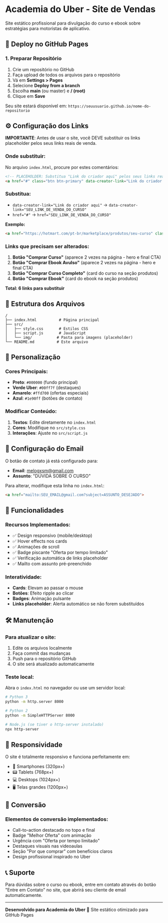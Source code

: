 # Academia do Uber - Site de Vendas

Site estático profissional para divulgação do curso e ebook sobre estratégias para motoristas de aplicativo.

## 🚀 Deploy no GitHub Pages

### 1. Preparar Repositório
1. Crie um repositório no GitHub
2. Faça upload de todos os arquivos para o repositório
3. Vá em **Settings > Pages**
4. Selecione **Deploy from a branch**
5. Escolha **main** (ou master) e **/ (root)**
6. Clique em **Save**

Seu site estará disponível em: `https://seuusuario.github.io/nome-do-repositorio`

## ⚙️ Configuração dos Links

**IMPORTANTE**: Antes de usar o site, você DEVE substituir os links placeholder pelos seus links reais de venda.

### Onde substituir:

No arquivo `index.html`, procure por estes comentários:

```html
<!-- PLACEHOLDER: Substitua "Link do criador aqui" pelos seus links reais -->
<a href="#" class="btn btn-primary" data-creator-link="Link do criador aqui">
```

### Substitua:
- `data-creator-link="Link do criador aqui"` → `data-creator-link="SEU_LINK_DE_VENDA_DO_CURSO"`
- `href="#"` → `href="SEU_LINK_DE_VENDA_DO_CURSO"`

**Exemplo:**
```html
<a href="https://hotmart.com/pt-br/marketplace/produtos/seu-curso" class="btn btn-primary" data-creator-link="https://hotmart.com/pt-br/marketplace/produtos/seu-curso">
```

### Links que precisam ser alterados:
1. **Botão "Comprar Curso"** (aparece 2 vezes na página - hero e final CTA)
2. **Botão "Comprar Ebook Avulso"** (aparece 2 vezes na página - hero e final CTA)  
3. **Botão "Comprar Curso Completo"** (card do curso na seção produtos)
4. **Botão "Comprar Ebook"** (card do ebook na seção produtos)

**Total: 6 links para substituir**

## 📁 Estrutura dos Arquivos

```
/
├── index.html          # Página principal
├── src/
│   ├── style.css       # Estilos CSS
│   ├── script.js       # JavaScript
│   └── img/           # Pasta para imagens (placeholder)
└── README.md          # Este arquivo
```

## 🎨 Personalização

### Cores Principais:
- **Preto**: `#000000` (fundo principal)
- **Verde Uber**: `#00ff7f` (destaques)
- **Amarelo**: `#ffd700` (ofertas especiais)
- **Azul**: `#1e90ff` (botões de contato)

### Modificar Conteúdo:
1. **Textos**: Edite diretamente no `index.html`
2. **Cores**: Modifique no `src/style.css`
3. **Interações**: Ajuste no `src/script.js`

## 📧 Configuração do Email

O botão de contato já está configurado para:
- **Email**: melogxsm@gmail.com
- **Assunto**: "DÚVIDA SOBRE O CURSO"

Para alterar, modifique esta linha no `index.html`:
```html
<a href="mailto:SEU_EMAIL@gmail.com?subject=ASSUNTO_DESEJADO">
```

## 🔧 Funcionalidades

### Recursos Implementados:
- ✅ Design responsivo (mobile/desktop)
- ✅ Hover effects nos cards
- ✅ Animações de scroll
- ✅ Badge piscante "Oferta por tempo limitado"
- ✅ Verificação automática de links placeholder
- ✅ Mailto com assunto pré-preenchido

### Interatividade:
- **Cards**: Elevam ao passar o mouse
- **Botões**: Efeito ripple ao clicar
- **Badges**: Animação pulsante
- **Links placeholder**: Alerta automático se não forem substituídos

## 🛠️ Manutenção

### Para atualizar o site:
1. Edite os arquivos localmente
2. Faça commit das mudanças
3. Push para o repositório GitHub
4. O site será atualizado automaticamente

### Teste local:
Abra o `index.html` no navegador ou use um servidor local:
```bash
# Python 3
python -m http.server 8000

# Python 2
python -m SimpleHTTPServer 8000

# Node.js (se tiver o http-server instalado)
npx http-server
```

## 📱 Responsividade

O site é totalmente responsivo e funciona perfeitamente em:
- 📱 Smartphones (320px+)
- 📟 Tablets (768px+) 
- 💻 Desktops (1024px+)
- 🖥️ Telas grandes (1200px+)

## 🎯 Conversão

### Elementos de conversão implementados:
- Call-to-action destacado no topo e final
- Badge "Melhor Oferta" com animação
- Urgência com "Oferta por tempo limitado"
- Destaques visuais nas videoaulas
- Seção "Por que comprar" com benefícios claros
- Design profissional inspirado no Uber

## 📞 Suporte

Para dúvidas sobre o curso ou ebook, entre em contato através do botão "Entre em Contato" no site, que abrirá seu cliente de email automaticamente.

---

**Desenvolvido para Academia do Uber** 🚗
Site estático otimizado para GitHub Pages